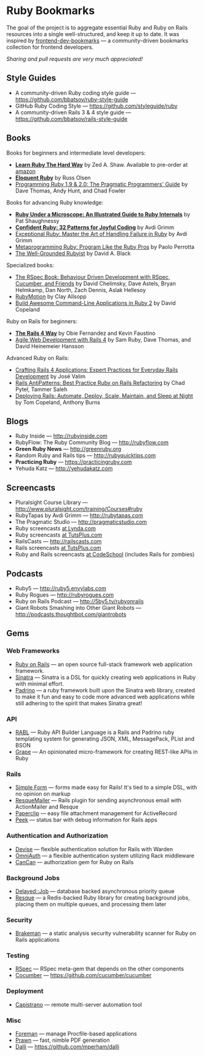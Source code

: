 # Ruby Bookmarks

The goal of the project is to aggregate essential Ruby and Ruby on Rails resources into a single well-structured, and keep it up to date. It was inspired by [frontend-dev-bookmarks](https://github.com/dypsilon/frontend-dev-bookmarks) — a community-driven bookmarks collection for frontend developers.

*Sharing and pull requests are very much appreciated!*

## Style Guides

- A community-driven Ruby coding style guide — https://github.com/bbatsov/ruby-style-guide
- GitHub Ruby Coding Style — https://github.com/styleguide/ruby
- A community-driven Rails 3 & 4 style guide — https://github.com/bbatsov/rails-style-guide

## Books

Books for beginners and intermediate level developers:

- **[Learn Ruby The Hard Way](http://ruby.learncodethehardway.org/book/)** by Zed A. Shaw. Available to pre-order at [amazon](http://www.amazon.com/Learn-Ruby-Hard-Shaws-Series/dp/032188499X)
- **[Eloquent Ruby](http://www.amazon.com/Eloquent-Ruby-Addison-Wesley-Professional/dp/0321584104/)** by Russ Olsen
- [Programming Ruby 1.9 & 2.0: The Pragmatic Programmers' Guide](http://pragprog.com/book/ruby4/programming-ruby-1-9-2-0) by Dave Thomas, Andy Hunt, and Chad Fowler

Books for advancing Ruby knowledge:

- **[Ruby Under a Microscope: An Illustrated Guide to Ruby Internals](http://www.amazon.com/Ruby-Under-Microscope-Illustrated-Internals/dp/1593275277/)** by Pat Shaughnessy
- **[Confident Ruby: 32 Patterns for Joyful Coding](http://www.amazon.com/Confident-Ruby-Patterns-Joyful-Coding-ebook/dp/B00ETE0D2S/)** by Avdi Grimm
- [Exceptional Ruby: Master the Art of Handling Failure in Ruby](http://pragprog.com/book/ager/exceptional-ruby) by Avdi Grimm
- [Metaprogramming Ruby: Program Like the Ruby Pros](http://www.amazon.com/Metaprogramming-Ruby-Program-Like-Pros-ebook/dp/B00A376YAK/) by Paolo Perrotta
- [The Well-Grounded Rubyist](http://www.amazon.com/The-Well-Grounded-Rubyist-David-Black/dp/1933988657/) by David A. Black

Specialized books:

- [The RSpec Book: Behaviour Driven Development with RSpec, Cucumber, and Friends](http://www.amazon.com/The-RSpec-Book-Behaviour-Development/dp/1934356379/) by David Chelimsky, Dave Astels, Bryan Helmkamp, Dan North, Zach Dennis, Aslak Hellesoy
- [RubyMotion](http://www.amazon.com/RubyMotion-Pragmatic-Programmers-Clay-Allsopp/dp/1937785289/) by Clay Allsopp
- [Build Awesome Command-Line Applications in Ruby 2](http://pragprog.com/book/dccar2/build-awesome-command-line-applications-in-ruby-2) by David Copeland

Ruby on Rails for beginners:

- **[The Rails 4 Way](http://www.amazon.com/Rails-Edition-Addison-Wesley-Professional-Series-ebook/dp/B00KKNO8YQ/)** by Obie Fernandez and Kevin Faustino
- [Agile Web Development with Rails 4](http://www.amazon.com/Agile-Development-Rails-Facets-Ruby/dp/1937785564/) by Sam Ruby, Dave Thomas, and David Heinemeier Hansson

Advanced Ruby on Rails:

- [Crafting Rails 4 Applications: Expert Practices for Everyday Rails Development](http://www.amazon.com/Crafting-Rails-Applications-Practices-Development/dp/1937785556/) by José Valim
- [Rails AntiPatterns: Best Practice Ruby on Rails Refactoring](http://www.amazon.com/Rails-AntiPatterns-Refactoring-Addison-Wesley-Professional/dp/0321604814/) by Chad Pytel, Tammer Saleh 
- [Deploying Rails: Automate, Deploy, Scale, Maintain, and Sleep at Night](http://www.amazon.com/Deploying-Rails-Automate-Deploy-Maintain/dp/1934356956/) by Tom Copeland, Anthony Burns

## Blogs

- Ruby Inside — http://rubyinside.com
- RubyFlow: The Ruby Community Blog — http://rubyflow.com
- **Green Ruby News** — http://greenruby.org
- Random Ruby and Rails tips — http://rubyquicktips.com
- **Practicing Ruby** — https://practicingruby.com
- Yehuda Katz — http://yehudakatz.com

## Screencasts

- Pluralsight Course Library — http://www.pluralsight.com/training/Courses#ruby
- RubyTapas by Avdi Grimm — http://rubytapas.com
- The Pragmatic Studio — http://pragmaticstudio.com
- Ruby screencasts [at Lynda.com](http://www.lynda.com/search?q=ruby)
- Ruby screencasts [at TutsPlus.com](http://courses.tutsplus.com/topics/code/categories/ruby/courses)
- RailsCasts — http://railscasts.com
- Rails screencasts [at TutsPlus.com](http://courses.tutsplus.com/topics/code/categories/rails/courses)
- Ruby and Rails screencasts [at CodeSchool](https://www.codeschool.com/paths/ruby) (includes Rails for zombies)

## Podcasts

- Ruby5 — http://ruby5.envylabs.com
- Ruby Rogues — http://rubyrogues.com
- Ruby on Rails Podcast — http://5by5.tv/rubyonrails
- Giant Robots Smashing into Other Giant Robots — http://podcasts.thoughtbot.com/giantrobots

## Gems

### Web Frameworks

- [Ruby on Rails](http://rubyonrails.org) — an open source full-stack framework web application framework.
- [Sinatra](http://sinatrarb.com) — Sinatra is a DSL for quickly creating web applications in Ruby with minimal effort.
- [Padrino](http://padrinorb.com) — a ruby framework built upon the Sinatra web library, created to make it fun and easy to code more advanced web applications while still adhering to the spirit that makes Sinatra great!

### API

- [RABL](https://github.com/nesquena/rabl) — Ruby API Builder Language is a Rails and Padrino ruby templating system for generating JSON, XML, MessagePack, PList and BSON
- [Grape](https://github.com/intridea/grape) — An opinionated micro-framework for creating REST-like APIs in Ruby

### Rails

- [Simple Form](https://github.com/plataformatec/simple_form) — forms made easy for Rails! It's tied to a simple DSL, with no opinion on markup
- [ResqueMailer](https://github.com/zapnap/resque_mailer) — Rails plugin for sending asynchronous email with ActionMailer and Resque
- [Paperclip](https://github.com/thoughtbot/paperclip) — easy file attachment management for ActiveRecord
- [Peek](https://github.com/peek/peek) — status bar with debug information for Rails apps

### Authentication and Authorization

- [Devise](https://github.com/plataformatec/devise) — flexible authentication solution for Rails with Warden
- [OmniAuth](https://github.com/intridea/omniauth) — a flexible authentication system utilizing Rack middleware
- [CanCan](https://github.com/ryanb/cancan) — authorization gem for Ruby on Rails

### Background Jobs

- [Delayed::Job](https://github.com/tobi/delayed_job) — database backed asynchronous priority queue
- [Resque](https://github.com/resque/resque) — a Redis-backed Ruby library for creating background jobs, placing them on multiple queues, and processing them later

### Security

- [Brakeman](https://github.com/presidentbeef/brakeman) — a static analysis security vulnerability scanner for Ruby on Rails applications

### Testing

- [RSpec](https://github.com/rspec/rspec) — RSpec meta-gem that depends on the other components
- [Cocumber](https://github.com/cucumber/cucumber) — https://github.com/cucumber/cucumber

### Deployment

- [Capistrano](https://github.com/capistrano/capistrano) — remote multi-server automation tool

### Misc

- [Foreman](https://github.com/ddollar/foreman) — manage Procfile-based applications
- [Prawn](https://github.com/prawnpdf/prawn) — fast, nimble PDF generation
- [Dalli](https://github.com/mperham/dalli) — https://github.com/mperham/dalli
